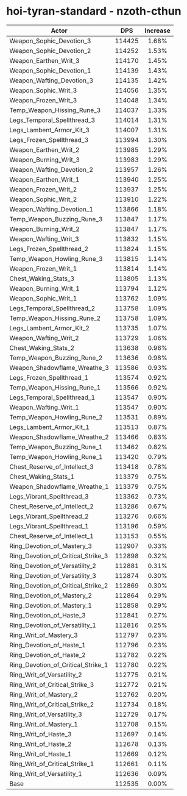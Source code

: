 # hoi-tyran-standard - nzoth-cthun
| Actor | DPS | Increase |
|---|:---:|:---:|
|Weapon_Sophic_Devotion_3|114425|1.68%|
|Weapon_Sophic_Devotion_2|114252|1.53%|
|Weapon_Earthen_Writ_3|114170|1.45%|
|Weapon_Sophic_Devotion_1|114139|1.43%|
|Weapon_Wafting_Devotion_3|114135|1.42%|
|Weapon_Sophic_Writ_3|114056|1.35%|
|Weapon_Frozen_Writ_3|114048|1.34%|
|Temp_Weapon_Hissing_Rune_3|114037|1.33%|
|Legs_Temporal_Spellthread_3|114014|1.31%|
|Legs_Lambent_Armor_Kit_3|114007|1.31%|
|Legs_Frozen_Spellthread_3|113994|1.30%|
|Weapon_Earthen_Writ_2|113985|1.29%|
|Weapon_Burning_Writ_3|113983|1.29%|
|Weapon_Wafting_Devotion_2|113957|1.26%|
|Weapon_Earthen_Writ_1|113940|1.25%|
|Weapon_Frozen_Writ_2|113937|1.25%|
|Weapon_Sophic_Writ_2|113910|1.22%|
|Weapon_Wafting_Devotion_1|113866|1.18%|
|Temp_Weapon_Buzzing_Rune_3|113847|1.17%|
|Weapon_Burning_Writ_2|113847|1.17%|
|Weapon_Wafting_Writ_3|113832|1.15%|
|Legs_Frozen_Spellthread_2|113824|1.15%|
|Temp_Weapon_Howling_Rune_3|113815|1.14%|
|Weapon_Frozen_Writ_1|113814|1.14%|
|Chest_Waking_Stats_3|113805|1.13%|
|Weapon_Burning_Writ_1|113794|1.12%|
|Weapon_Sophic_Writ_1|113762|1.09%|
|Legs_Temporal_Spellthread_2|113758|1.09%|
|Temp_Weapon_Hissing_Rune_2|113758|1.09%|
|Legs_Lambent_Armor_Kit_2|113735|1.07%|
|Weapon_Wafting_Writ_2|113729|1.06%|
|Chest_Waking_Stats_2|113638|0.98%|
|Temp_Weapon_Buzzing_Rune_2|113636|0.98%|
|Weapon_Shadowflame_Wreathe_3|113586|0.93%|
|Legs_Frozen_Spellthread_1|113574|0.92%|
|Temp_Weapon_Hissing_Rune_1|113566|0.92%|
|Legs_Temporal_Spellthread_1|113547|0.90%|
|Weapon_Wafting_Writ_1|113547|0.90%|
|Temp_Weapon_Howling_Rune_2|113531|0.89%|
|Legs_Lambent_Armor_Kit_1|113513|0.87%|
|Weapon_Shadowflame_Wreathe_2|113466|0.83%|
|Temp_Weapon_Buzzing_Rune_1|113462|0.82%|
|Temp_Weapon_Howling_Rune_1|113420|0.79%|
|Chest_Reserve_of_Intellect_3|113418|0.78%|
|Chest_Waking_Stats_1|113379|0.75%|
|Weapon_Shadowflame_Wreathe_1|113379|0.75%|
|Legs_Vibrant_Spellthread_3|113362|0.73%|
|Chest_Reserve_of_Intellect_2|113286|0.67%|
|Legs_Vibrant_Spellthread_2|113276|0.66%|
|Legs_Vibrant_Spellthread_1|113196|0.59%|
|Chest_Reserve_of_Intellect_1|113153|0.55%|
|Ring_Devotion_of_Mastery_3|112907|0.33%|
|Ring_Devotion_of_Critical_Strike_3|112898|0.32%|
|Ring_Devotion_of_Versatility_2|112881|0.31%|
|Ring_Devotion_of_Versatility_3|112874|0.30%|
|Ring_Devotion_of_Critical_Strike_2|112869|0.30%|
|Ring_Devotion_of_Mastery_2|112864|0.29%|
|Ring_Devotion_of_Mastery_1|112858|0.29%|
|Ring_Devotion_of_Haste_3|112841|0.27%|
|Ring_Devotion_of_Versatility_1|112816|0.25%|
|Ring_Writ_of_Mastery_3|112797|0.23%|
|Ring_Devotion_of_Haste_1|112796|0.23%|
|Ring_Devotion_of_Haste_2|112782|0.22%|
|Ring_Devotion_of_Critical_Strike_1|112780|0.22%|
|Ring_Writ_of_Versatility_2|112775|0.21%|
|Ring_Writ_of_Critical_Strike_3|112772|0.21%|
|Ring_Writ_of_Mastery_2|112762|0.20%|
|Ring_Writ_of_Critical_Strike_2|112734|0.18%|
|Ring_Writ_of_Versatility_3|112729|0.17%|
|Ring_Writ_of_Mastery_1|112708|0.15%|
|Ring_Writ_of_Haste_3|112697|0.14%|
|Ring_Writ_of_Haste_2|112678|0.13%|
|Ring_Writ_of_Haste_1|112669|0.12%|
|Ring_Writ_of_Critical_Strike_1|112661|0.11%|
|Ring_Writ_of_Versatility_1|112636|0.09%|
|Base|112535|0.00%|

